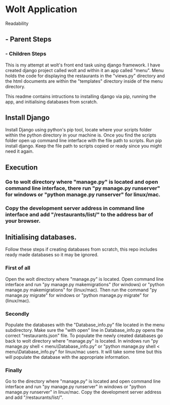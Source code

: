 # Wolt Application

Readability
## - Parent Steps
### - Children Steps

This is my attempt at wolt's front end task using django framework. I have created django project called wolt and within it an app called "menu".
Menu holds the code for displaying the restaurants in the "views.py" directory and the html documents are within the "templates" directory inside of the menu directory.

This readme contains intructions to installing django via pip, running the app, and initialising databases from scratch.

## Install Django
Install Django using python's pip tool, locate where your scripts folder within the python directory in your machine is. Once you find the
scripts folder open up command line interface with the file path to scripts. Run pip install django. Keep the file path to scripts copied
or ready since you might need it again.

## Execution

### Go to wolt directory where "manage.py" is located and open command line interface, there run "py manage.py runserver" for windows or "python manage.py runserver" for linux/mac.

### Copy the development server address in command line interface and add "/restaurants/list/" to the address bar of your browser.


## Initialising databases.
Follow these steps if creating databases from scratch, this repo includes ready made databases so it may be ignored.

### First of all
Open the wolt directory where "manage.py" is located. Open command line interface and run "py manage.py makemigrations" (for windows) or "python manage.py makemigrations" for (linux/mac). Then run the command "py manage.py migrate" for windows or "python manage.py migrate" for (linux/mac).

### Secondly
Populate the databases with the "Database_info.py" file located in the menu subdirectory. Make sure the "with open" line in Database_info.py opens the correct "restaurants.json" file. To populate the newly created databases go back to wolt directory where "manage.py" is located. In windows run "py manage.py shell < menu\\Database_info.py" or "python manage.py shell < menu\\Database_info.py" for linux/mac users. It will take some time but this will populate the database with the appropriate information.

### Finally
Go to the directory where "manage.py" is located and open command line interface and run "py manage.py runserver" in windows or "python manage.py runserver" in linux/mac. Copy the development server address and add "/restaurants/list/".
